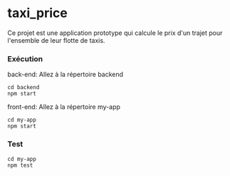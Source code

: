 # taxi_price
Ce projet est une application prototype qui calcule le prix d'un trajet pour l'ensemble de leur flotte de taxis.

### Exécution
back-end: Allez à la répertoire backend
```
cd backend
npm start
```
front-end: Allez à la répertoire my-app
```
cd my-app
npm start
```
### Test
```
cd my-app
npm test
```


